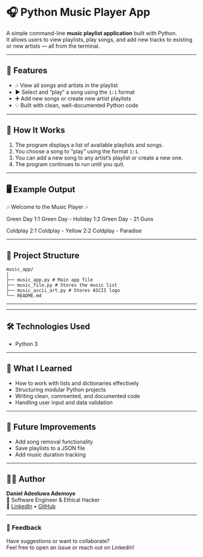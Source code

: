 # 🎧 Python Music Player App

A simple command-line **music playlist application** built with Python.  
It allows users to view playlists, play songs, and add new tracks to existing or new artists — all from the terminal.

---

## 🚀 Features

- 🎶 View all songs and artists in the playlist  
- ▶️ Select and “play” a song using the `1:1` format  
- ➕ Add new songs or create new artist playlists  
- 💡 Built with clean, well-documented Python code  

---

## 🧩 How It Works

1. The program displays a list of available playlists and songs.
2. You choose a song to “play” using the format `1:1`.
3. You can add a new song to any artist’s playlist or create a new one.
4. The program continues to run until you quit.

---

## 🖥️ Example Output

🎶 Welcome to the Music Player 🎶

Green Day
1:1 Green Day - Holiday
1:2 Green Day - 21 Guns

Coldplay
2:1 Coldplay - Yellow
2:2 Coldplay - Paradise

---

## 📂 Project Structure
```
music_app/
│
├── music_app.py # Main app file
├── music_file.py # Stores the music list
├── music_ascii_art.py # Stores ASCII logo
└── README.md
```

---


---

## 🛠️ Technologies Used
- Python 3

---

## 🧠 What I Learned

- How to work with lists and dictionaries effectively  
- Structuring modular Python projects  
- Writing clean, commented, and documented code  
- Handling user input and data validation  

---

## 🌟 Future Improvements

- Add song removal functionality  
- Save playlists to a JSON file  
- Add music duration tracking  

---

## 👨‍💻 Author

**Daniel Adeoluwa Ademoye**  
🧭 Software Engineer & Ethical Hacker  
🔗 [LinkedIn](https://www.linkedin.com/in/daniel-ademoye-a05a56305) • [GitHub](https://github.com/Ade20boss)

---

### 💬 Feedback
Have suggestions or want to collaborate?  
Feel free to open an issue or reach out on LinkedIn!

